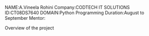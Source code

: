 NAME:A.Vineela Rohini
Company:CODTECH IT SOLUTIONS 
ID:CT08DS7640
DOMAIN:Python Programming
Duration:August to September 
Mentor:

Overview of the project
